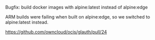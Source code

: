 Bugfix: build docker images with alpine:latest instead of alpine:edge

ARM builds were failing when built on alpine:edge, so we switched to alpine:latest instead.

https://github.com/owncloud/ocis/glauth/pull/24
